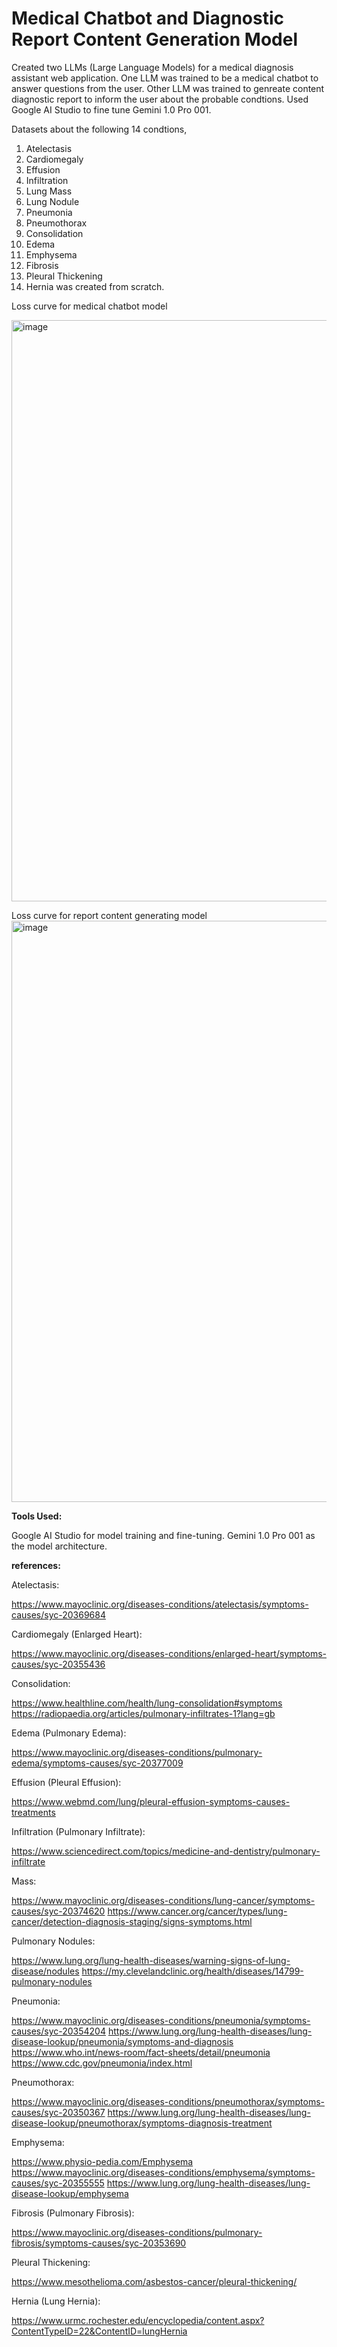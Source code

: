 # Medical Chatbot and Diagnostic Report Content Generation Model
Created two LLMs (Large Language Models) for a medical diagnosis assistant web application.
One LLM was trained to be a medical chatbot to answer questions from the user.
Other LLM was trained to genreate content diagnostic report to inform the user about the probable condtions.
Used Google AI Studio to fine tune Gemini 1.0 Pro 001.

Datasets about the following 14 condtions,
1. Atelectasis
2. Cardiomegaly
3. Effusion
4. Infiltration
5. Lung Mass
6. Lung Nodule
7. Pneumonia
8. Pneumothorax
9. Consolidation
10. Edema
11. Emphysema
12. Fibrosis
13. Pleural Thickening
14. Hernia
was created from scratch.

Loss curve for medical chatbot model

<img width="930" alt="image" src="https://github.com/user-attachments/assets/660b342a-b95c-48d9-84d4-07180d27c79d">


Loss curve for report content generating model
<img width="930" alt="image" src="https://github.com/user-attachments/assets/33fddfbb-83df-440f-9e71-26874888a9a3">


**Tools Used:**

Google AI Studio for model training and fine-tuning.
Gemini 1.0 Pro 001 as the model architecture.
 
**references:**

Atelectasis:

https://www.mayoclinic.org/diseases-conditions/atelectasis/symptoms-causes/syc-20369684

Cardiomegaly (Enlarged Heart):

https://www.mayoclinic.org/diseases-conditions/enlarged-heart/symptoms-causes/syc-20355436

Consolidation:

https://www.healthline.com/health/lung-consolidation#symptoms
https://radiopaedia.org/articles/pulmonary-infiltrates-1?lang=gb

Edema (Pulmonary Edema):

https://www.mayoclinic.org/diseases-conditions/pulmonary-edema/symptoms-causes/syc-20377009
 
Effusion (Pleural Effusion):

https://www.webmd.com/lung/pleural-effusion-symptoms-causes-treatments

Infiltration (Pulmonary Infiltrate):

https://www.sciencedirect.com/topics/medicine-and-dentistry/pulmonary-infiltrate

Mass:

https://www.mayoclinic.org/diseases-conditions/lung-cancer/symptoms-causes/syc-20374620
https://www.cancer.org/cancer/types/lung-cancer/detection-diagnosis-staging/signs-symptoms.html

Pulmonary Nodules:

https://www.lung.org/lung-health-diseases/warning-signs-of-lung-disease/nodules
https://my.clevelandclinic.org/health/diseases/14799-pulmonary-nodules

Pneumonia:

https://www.mayoclinic.org/diseases-conditions/pneumonia/symptoms-causes/syc-20354204
https://www.lung.org/lung-health-diseases/lung-disease-lookup/pneumonia/symptoms-and-diagnosis
https://www.who.int/news-room/fact-sheets/detail/pneumonia
https://www.cdc.gov/pneumonia/index.html

Pneumothorax:

https://www.mayoclinic.org/diseases-conditions/pneumothorax/symptoms-causes/syc-20350367
https://www.lung.org/lung-health-diseases/lung-disease-lookup/pneumothorax/symptoms-diagnosis-treatment

Emphysema:

https://www.physio-pedia.com/Emphysema
https://www.mayoclinic.org/diseases-conditions/emphysema/symptoms-causes/syc-20355555
https://www.lung.org/lung-health-diseases/lung-disease-lookup/emphysema

Fibrosis (Pulmonary Fibrosis):

https://www.mayoclinic.org/diseases-conditions/pulmonary-fibrosis/symptoms-causes/syc-20353690

Pleural Thickening:

https://www.mesothelioma.com/asbestos-cancer/pleural-thickening/

Hernia (Lung Hernia):

https://www.urmc.rochester.edu/encyclopedia/content.aspx?ContentTypeID=22&ContentID=lungHernia
